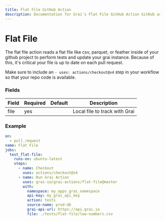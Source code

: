 ```yaml
---
title: Flat File GitHub Action
description: Documentation for Grai's Flat File GitHub Action GitHub action.
---
```


# Flat File

The flat file action reads a flat file like csv, parquet, or feather inside of your github project to perform tests and update your grai instance.
Because of this, it's critical your file is up to date on each pull request.

Make sure to include an `- uses: actions/checkout@v4` step in your workflow so that your repo code is available.


### Fields



| Field | Required | Default | Description |
|-----|-----|-----|-----|
| file | yes |  | Local file to track with Grai |




### Example



```yaml copy
on:
  - pull_request
name: Flat File
jobs:
  test_flat-file:
    runs-on: ubuntu-latest
    steps:
      - name: Checkout
        uses: actions/checkout@v4
      - name: Run Grai Action
        uses: grai-io/grai-actions/flat-file@master
        with:
          namespace: my_apps_grai_namespace
          api-key: my_grai_api_key
          action: tests
          source-name: prod-db
          grai-api-url: https://api.grai.io
          file: ./tests/flat-file/low-numbers.csv

```
